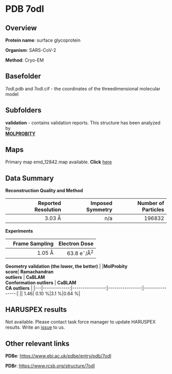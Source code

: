 # PDB 7odl

## Overview

**Protein name**: surface glycoprotein

**Organism**: SARS-CoV-2

**Method**: Cryo-EM



## Basefolder

7odl.pdb and 7odl.cif - the coordinates of the threedimensional molecular model

## Subfolders





**validation** - contains validation reports. This structure has been analyzed by <br>  [**MOLPROBITY**](https://github.com/thorn-lab/coronavirus_structural_task_force/tree/master/pdb/surface_glycoprotein/SARS-CoV-2/7odl/validation/molprobity)    



## Maps

Primary map emd_12842.map available. **Click** [here](http://ftp.wwpdb.org/pub/emdb/structures/EMD-12842/map/) 

## Data Summary
**Reconstruction Quality and Method**

|   | Reported Resolution | Imposed Symmetry | Number of Particles |
|---|-------------:|----------------:|--------------:|
|   |3.03 Å|n/a|196832|

**Experiments**

|   | Frame Sampling | Electron Dose |
|---|-------------:|----------------:|
|   |1.05 Å|63.8 e<sup>-</sup>/Å<sup>2</sup>|

**Geometry validation (the lower, the better)**
|   |**MolProbity<br>score**| **Ramachandran<br>outliers** | **CaBLAM<br>Conformation outliers** | **CaBLAM<br>CA outliers** |
|---|-------------:|----------------:|----------------:|----------------:|
||  1.46|  0.10 %|3.1 %|0.64 %|

## HARUSPEX results

Not available. Please contact task force manager to update HARUSPEX results. Write an [issue](https://github.com/thorn-lab/coronavirus_structural_task_force/issues) to us.

## Other relevant links 
**PDBe**:  https://www.ebi.ac.uk/pdbe/entry/pdb/7odl
 
**PDBr**: https://www.rcsb.org/structure/7odl 
